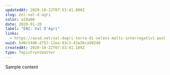 ```yaml
---
updatedAt: 2020-10-22T07:53:41.080Z
slug: eni-val-d-agri
color: a18a00
date: 2020-01-20
label: "ENI: Val D'Agri"
links:
  - https://asud.net/val-dagri-terra-di-veleni-molti-interrogativi-poche-risposte/
uuid: bd0c54d0-d757-11ea-83c3-43a36ca50240
createdAt: 2020-10-22T07:53:41.189Z
type: TopicFrontmatter
---
```


Sample content

